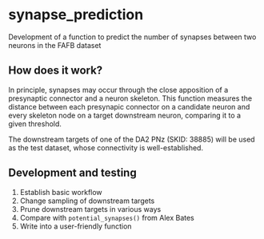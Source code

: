 # synapse_prediction
Development of a function to predict the number of synapses between two neurons in the FAFB dataset

## How does it work?
In principle, synapses may occur through the close apposition of a presynaptic connector and a neuron skeleton. This function measures the distance between each presynapic connector on a candidate neuron and every skeleton node on a target downstream neuron, comparing it to a given threshold.

The downstream targets of one of the DA2 PNz (SKID: 38885) will be used as the test dataset, whose connectivity is well-established.

## Development and testing
1. Establish basic workflow
2. Change sampling of downstream targets
3. Prune downstream targets in various ways
4. Compare with ```potential_synapses()``` from Alex Bates
5. Write into a user-friendly function
